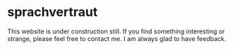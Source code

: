 # sprachvertraut
This website is under construction still. If you find something interesting or strange, please feel free to contact me. I am always glad to have feedback.
